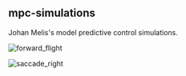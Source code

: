 ## mpc-simulations

Johan Melis's model predictive control simulations.

![forward_flight](images/forward_flight.gif)

![saccade_right](images/saccade_right.gif)
